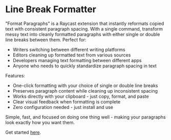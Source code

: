 # Line Break Formatter

"Format Paragraphs" is a Raycast extension that instantly reformats copied text with consistent paragraph spacing. With a single command, transform messy text into cleanly formatted paragraphs with either single or double line breaks between them. Perfect for:

- Writers switching between different writing platforms
- Editors cleaning up formatted text from various sources
- Developers managing text formatting between different apps
- Anyone who needs to quickly standardize paragraph spacing in text

Features:

- One-click formatting with your choice of single or double line breaks
- Preserves paragraph content while cleaning up inconsistent spacing
- Works directly with your clipboard - just copy, format, and paste
- Clear visual feedback when formatting is complete
- Zero configuration needed - just install and use

Simple, fast, and focused on doing one thing well - making your paragraphs look exactly how you want them.

Get started [here](https://www.raycast.com/templates/line-break-formatter).
